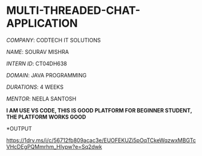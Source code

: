 # MULTI-THREADED-CHAT-APPLICATION

*COMPANY*: CODTECH IT SOLUTIONS

*NAME*: SOURAV MISHRA

*INTERN ID*: CT04DH638

*DOMAIN*: JAVA PROGRAMMING

*DURATIONS*: 4 WEEKS

*MENTOR*: NEELA SANTOSH

**I AM USE VS CODE, THIS IS GOOD PLATFORM FOR BEGINNER STUDENT, THE PLATFORM WORKS GOOD**

*OUTPUT

https://1drv.ms/i/c/56712fb809acac3e/EUOFEKUZi5pOqTCkeWqzwxMBGTcVHcDEgPQMmrhm_HIypw?e=Sq2dwk
